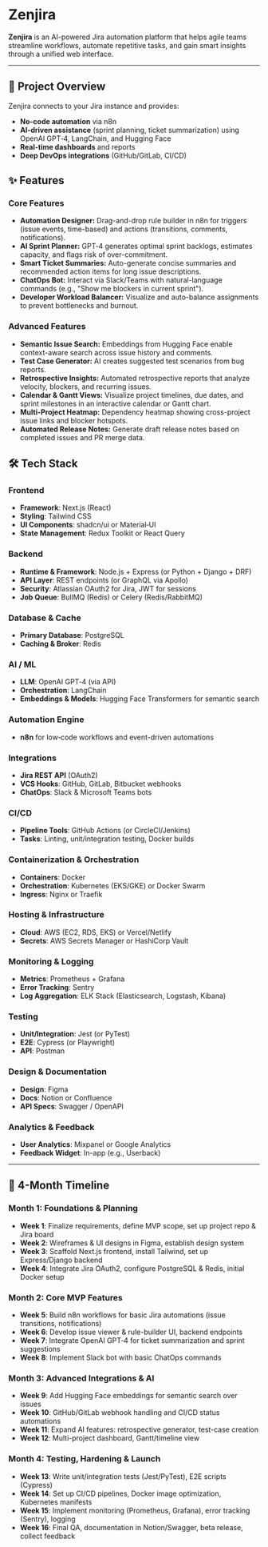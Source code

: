 # Zenjira

**Zenjira** is an AI-powered Jira automation platform that helps agile teams streamline workflows, automate repetitive tasks, and gain smart insights through a unified web interface.

---

## 🚀 Project Overview

Zenjira connects to your Jira instance and provides:

* **No-code automation** via n8n
* **AI-driven assistance** (sprint planning, ticket summarization) using OpenAI GPT‑4, LangChain, and Hugging Face
* **Real-time dashboards** and reports
* **Deep DevOps integrations** (GitHub/GitLab, CI/CD)

## ✨ Features

### Core Features

* **Automation Designer:** Drag-and-drop rule builder in n8n for triggers (issue events, time-based) and actions (transitions, comments, notifications).
* **AI Sprint Planner:** GPT‑4 generates optimal sprint backlogs, estimates capacity, and flags risk of over-commitment.
* **Smart Ticket Summaries:** Auto-generate concise summaries and recommended action items for long issue descriptions.
* **ChatOps Bot:** Interact via Slack/Teams with natural-language commands (e.g., "Show me blockers in current sprint").
* **Developer Workload Balancer:** Visualize and auto-balance assignments to prevent bottlenecks and burnout.

### Advanced Features

* **Semantic Issue Search:** Embeddings from Hugging Face enable context-aware search across issue history and comments.
* **Test Case Generator:** AI creates suggested test scenarios from bug reports.
* **Retrospective Insights:** Automated retrospective reports that analyze velocity, blockers, and recurring issues.
* **Calendar & Gantt Views:** Visualize project timelines, due dates, and sprint milestones in an interactive calendar or Gantt chart.
* **Multi-Project Heatmap:** Dependency heatmap showing cross-project issue links and blocker hotspots.
* **Automated Release Notes:** Generate draft release notes based on completed issues and PR merge data.

## 🛠️ Tech Stack

### Frontend

* **Framework**: Next.js (React)
* **Styling**: Tailwind CSS
* **UI Components**: shadcn/ui or Material‑UI
* **State Management**: Redux Toolkit or React Query

### Backend

* **Runtime & Framework**: Node.js + Express (or Python + Django + DRF)
* **API Layer**: REST endpoints (or GraphQL via Apollo)
* **Security**: Atlassian OAuth2 for Jira, JWT for sessions
* **Job Queue**: BullMQ (Redis) or Celery (Redis/RabbitMQ)

### Database & Cache

* **Primary Database**: PostgreSQL
* **Caching & Broker**: Redis

### AI / ML

* **LLM**: OpenAI GPT‑4 (via API)
* **Orchestration**: LangChain
* **Embeddings & Models**: Hugging Face Transformers for semantic search

### Automation Engine

* **n8n** for low‑code workflows and event-driven automations

### Integrations

* **Jira REST API** (OAuth2)
* **VCS Hooks**: GitHub, GitLab, Bitbucket webhooks
* **ChatOps**: Slack & Microsoft Teams bots

### CI/CD

* **Pipeline Tools**: GitHub Actions (or CircleCI/Jenkins)
* **Tasks**: Linting, unit/integration testing, Docker builds

### Containerization & Orchestration

* **Containers**: Docker
* **Orchestration**: Kubernetes (EKS/GKE) or Docker Swarm
* **Ingress**: Nginx or Traefik

### Hosting & Infrastructure

* **Cloud**: AWS (EC2, RDS, EKS) or Vercel/Netlify
* **Secrets**: AWS Secrets Manager or HashiCorp Vault

### Monitoring & Logging

* **Metrics**: Prometheus + Grafana
* **Error Tracking**: Sentry
* **Log Aggregation**: ELK Stack (Elasticsearch, Logstash, Kibana)

### Testing

* **Unit/Integration**: Jest (or PyTest)
* **E2E**: Cypress (or Playwright)
* **API**: Postman

### Design & Documentation

* **Design**: Figma
* **Docs**: Notion or Confluence
* **API Specs**: Swagger / OpenAPI

### Analytics & Feedback

* **User Analytics**: Mixpanel or Google Analytics
* **Feedback Widget**: In-app (e.g., Userback)

---

## 📅 4-Month Timeline

### Month 1: Foundations & Planning

* **Week 1**: Finalize requirements, define MVP scope, set up project repo & Jira board
* **Week 2**: Wireframes & UI designs in Figma, establish design system
* **Week 3**: Scaffold Next.js frontend, install Tailwind, set up Express/Django backend
* **Week 4**: Integrate Jira OAuth2, configure PostgreSQL & Redis, initial Docker setup

### Month 2: Core MVP Features

* **Week 5**: Build n8n workflows for basic Jira automations (issue transitions, notifications)
* **Week 6**: Develop issue viewer & rule-builder UI, backend endpoints
* **Week 7**: Integrate OpenAI GPT‑4 for ticket summarization and sprint suggestions
* **Week 8**: Implement Slack bot with basic ChatOps commands

### Month 3: Advanced Integrations & AI

* **Week 9**: Add Hugging Face embeddings for semantic search over issues
* **Week 10**: GitHub/GitLab webhook handling and CI/CD status automations
* **Week 11**: Expand AI features: retrospective generator, test-case creation
* **Week 12**: Multi-project dashboard, Gantt/timeline view

### Month 4: Testing, Hardening & Launch

* **Week 13**: Write unit/integration tests (Jest/PyTest), E2E scripts (Cypress)
* **Week 14**: Set up CI/CD pipelines, Docker image optimization, Kubernetes manifests
* **Week 15**: Implement monitoring (Prometheus, Grafana), error tracking (Sentry), logging
* **Week 16**: Final QA, documentation in Notion/Swagger, beta release, collect feedback
